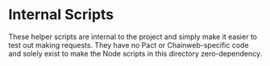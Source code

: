 # Internal Scripts

These helper scripts are internal to the project and simply make it easier to test out making requests. They have no Pact or Chainweb-specific code and solely exist to make the Node scripts in this directory zero-dependency.
